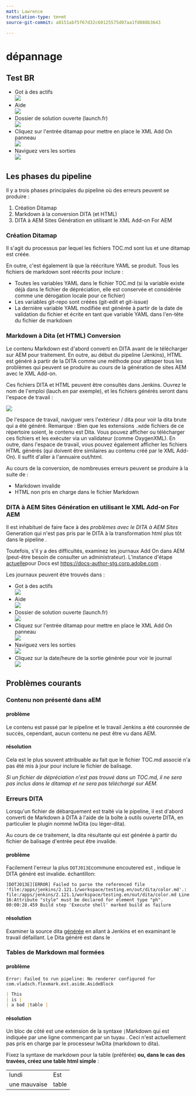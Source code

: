 ```yaml
---
matt: Lawrence
translation-type: tm+mt
source-git-commit: a0151abf5f67d32c60125575d07aa1fd088b3643

---
```


# dépannage

## Test BR

* Got à des actifs<br/>![](assets/2018-07-24-13-47-56.png)
* Aide<br/>![](2018-07-24-13-49-21.png)
* Dossier de solution ouverte (launch.fr)<br/>![](2018-07-24-13-51-13.png)
* Cliquez sur l'entrée ditamap pour mettre en place le XML Add On panneau<br/>![](2018-07-24-13-52-20.png)
* Naviguez vers les sorties<br/>![](2018-07-24-13-53-25.png)


## Les phases du pipeline

Il y a trois phases principales du pipeline où des erreurs peuvent se produire :

1. Création Ditamap
2. Markdown à la conversion DITA (et HTML)
3. DITA à AEM Sites Génération en utilisant le XML Add-on For AEM

### Création Ditamap

Il s'agit du processus par lequel les fichiers TOC.md sont lus et une ditamap est créée.

En outre, c'est également là que la réécriture YAML se produit.  Tous les fichiers de markdown sont réécrits pour inclure :

* Toutes les variables YAML dans le fichier TOC.md (si la variable existe déjà dans le fichier de dépréciation, elle est conservée et considérée comme une dérogation locale pour ce fichier)
* Les variables git-repo sont créées (git-edit et git-issue)
* La dernière variable YAML modifiée est générée à partir de la date de validation du fichier et écrite en tant que variable YAML dans l'en-tête du fichier de markdown



### Markdown à Dita (et HTML) Conversion

Le contenu Markdown est d'abord converti en DITA avant de le télécharger sur AEM pour traitement.  En outre, au début du pipeline (Jenkins), HTML est généré à partir de la DITA comme une méthode pour attraper tous les problèmes qui peuvent se produire au cours de la génération de sites AEM avec le XML Add-on.

Ces fichiers DITA et HTML peuvent être consultés dans Jenkins.  Ouvrez le nom de l'emploi (lauch.en par exemple), et les fichiers générés seront dans l'espace de travail :

![](2018-07-24-12-52-17.png)

De l'espace de travail, naviguer vers l'extérieur / dita pour voir la dita brute qui a été généré.  Remarque : Bien que les extensions `.md`de fichiers de ce répertoire soient, le contenu est Dita.  Vous pouvez afficher ou télécharger ces fichiers et les exécuter via un validateur (comme OxygenXML).  En outre, dans l'espace de travail, vous pouvez également afficher les fichiers HTML générés (qui doivent être similaires au contenu créé par le XML Add-On).  Il suffit d'aller à l'annuaire out/html.

Au cours de la conversion, de nombreuses erreurs peuvent se produire à la suite de :

* Markdown invalide
* HTML non pris en charge dans le fichier Markdown


### DITA à AEM Sites Génération en utilisant le XML Add-on For AEM

Il est inhabituel de faire face à des *problèmes avec le DITA à AEM Sites* Generation qui n'est pas pris par le DITA à la transformation html plus tôt dans le pipeline .

Toutefois, s'il y a des difficultés, examinez les journaux Add On dans AEM (peut-être besoin de consulter un administrateur).  L'instance d'étape [actuelle](https://docs-author-stg.corp.adobe.com)pour Docs est https://docs-author-stg.corp.adobe.com .

Les journaux peuvent être trouvés dans :

<!-- markdownlint-disable MD037 -->
<!-- markdownlint-disable MD033 -->

* Got à des actifs<br/>![](assets/2018-07-24-13-47-56.png)
* Aide<br/>![](2018-07-24-13-49-21.png)
* Dossier de solution ouverte (launch.fr)<br/>![](2018-07-24-13-51-13.png)
* Cliquez sur l'entrée ditamap pour mettre en place le XML Add On panneau<br/>![](2018-07-24-13-52-20.png)
* Naviguez vers les sorties<br/>![](2018-07-24-13-53-25.png)
* Cliquez sur la date/heure de la sortie générée pour voir le journal<br/>![](2018-07-24-13-54-12.png)

## Problèmes courants

### Contenu non présenté dans aEM

#### problème

Le contenu est passé par le pipeline et le travail Jenkins a été couronnée de succès, cependant, aucun contenu ne peut être vu dans AEM.

#### résolution

Cela est le plus souvent attribuable au fait que le fichier TOC.md associé n'a pas été mis à jour pour inclure le fichier de balisage.

*Si un fichier de dépréciation n'est pas trouvé dans un TOC.md, il ne sera pas inclus dans le ditamap et ne sera pas téléchargé sur AEM.*

### Erreurs DITA

Lorsqu'un fichier de débarquement est traité via le pipeline, il est d'abord converti de Markdown à DITA à l'aide de la boîte à outils ouverte DITA, en particulier le plugin nommé lwDita (ou léger-dita).

Au cours de ce traitement, la dita résultante qui est générée à partir du fichier de balisage d'entrée peut être invalide.

#### problème

Facilement l'erreur la plus `DOTJ013E`commune encoutered est , indique le DITA généré est invalide.  échantillon:

```log
[DOTJ013E][ERROR] Failed to parse the referenced file 'file:/apps/jenkins/2.121.1/workspace/testing.en/out/dita/color.md'.: file:/apps/jenkins/2.121.1/workspace/testing.en/out/dita/color.md Line 16:Attribute "style" must be declared for element type "ph".
00:00:28.459 Build step 'Execute shell' marked build as failure
```

<!-- <font color="blue">Hello</font> -->

#### résolution

Examiner la source dita [générée](https://docs.ci.corp.adobe.com) en allant à Jenkins et en examinant le travail défaillant.
Le Dita généré est dans le

### Tables de Markdown mal formées

#### problème

`Error: Failed to run pipeline: No renderer configured for com.vladsch.flexmark.ext.aside.AsideBlock`

```markdown
| This
| is |
| a bad |table |
```

#### résolution

Un bloc de côté est une extension de la syntaxe `|`Markdown qui est indiquée par une ligne commençant par un tuyau .  Ceci n'est actuellement pas pris en charge par le processeur lwDita (markdown to dita).

Fixez la syntaxe de markdown pour la table (préférée) **ou, dans le cas des travées, créez une table html simple** :

<table>
    <tr>
        <td>lundi</td>
        <td>Est</td>
    </tr>
    <tr>
        <td>une mauvaise</td>
        <td>table</td>
    </tr>
</table>
